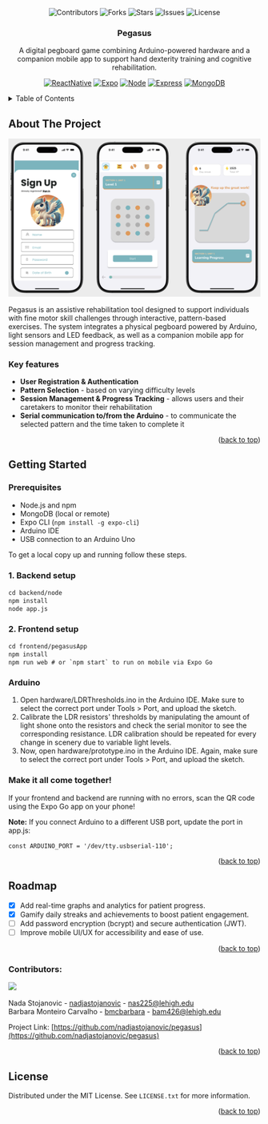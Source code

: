 <a id="readme-top"></a>

<div align="center">

![Contributors](https://img.shields.io/badge/Contributors-2-green.svg?style=for-the-badge)
![Forks](https://img.shields.io/badge/Forks-0-blue.svg?style=for-the-badge)
![Stars](https://img.shields.io/badge/Stars-0-yellow.svg?style=for-the-badge)
![Issues](https://img.shields.io/badge/Issues-0-red.svg?style=for-the-badge)
![License](https://img.shields.io/badge/License-MIT-lavender.svg?style=for-the-badge)

</div>

<div align="center">
    <h3 align="center">Pegasus</h3>

  <p align="center">
    A digital pegboard game combining Arduino-powered hardware and a companion mobile app to support hand dexterity training and cognitive rehabilitation. 
  </p>
</div>

<div align="center">

[![ReactNative][ReactNative]][ReactNative-url]
[![Expo][Expo]][Expo-url]
[![Node][Node.js]][Node.js-url]
[![Express][Express.js]][Express.js-url]
[![MongoDB][MongoDB]][MongoDB-url]

</div>

<!-- TABLE OF CONTENTS -->
<details>
  <summary>Table of Contents</summary>
  <ol>
    <li>
      <a href="#about-the-project">About the project</a>
      <ul>
        <li><a href="#key-features">Key features</a></li>
      </ul>
    </li>
    <li>
      <a href="#getting-started">Getting Started</a>
    </li>
    <li><a href="#roadmap">Roadmap</a></li>
    <li><a href="#contributors">Contributors</a></li>
    <li><a href="#license">License</a></li>
  </ol>
</details>

<!-- ABOUT THE PROJECT -->
## About The Project

[![App Screenshots][app_screenshots]](#todo)

Pegasus is an assistive rehabilitation tool designed to support individuals with fine motor skill challenges through interactive, pattern-based exercises. The system integrates a physical pegboard powered by Arduino, light sensors and LED feedback, as well as a companion mobile app for session management and progress tracking.

### Key features
* <b>User Registration & Authentication</b>
* <b>Pattern Selection</b> - based on varying difficulty levels
* <b>Session Management & Progress Tracking</b> - allows users and their caretakers to monitor their rehabilitation
* <b>Serial communication to/from the Arduino</b> - to communicate the selected pattern and the time taken to complete it

<p align="right">(<a href="#readme-top">back to top</a>)</p>

<!-- GETTING STARTED -->
## Getting Started

### Prerequisites

- Node.js and npm
- MongoDB (local or remote)
- Expo CLI (`npm install -g expo-cli`)
- Arduino IDE
- USB connection to an Arduino Uno

To get a local copy up and running follow these steps.

### 1. Backend setup

```
cd backend/node
npm install
node app.js
```

### 2. Frontend setup

```
cd frontend/pegasusApp
npm install
npm run web # or `npm start` to run on mobile via Expo Go
```

### Arduino

1. Open hardware/LDRThresholds.ino in the Arduino IDE. Make sure to select the correct port under Tools > Port, and upload the sketch.
2. Calibrate the LDR resistors' thresholds by manipulating the amount of light shone onto the resistors and check the serial monitor to see the corresponding resistance. LDR calibration should be repeated for every change in scenery due to variable light levels.
3. Now, open hardware/prototype.ino in the Arduino IDE. Again, make sure to select the correct port under Tools > Port, and upload the sketch.

### Make it all come together!

If your frontend and backend are running with no errors, scan the QR code using the Expo Go app on your phone!

<b>Note:</b> If you connect Arduino to a different USB port, update the port in app.js:
```
const ARDUINO_PORT = '/dev/tty.usbserial-110'; 
```

<p align="right">(<a href="#readme-top">back to top</a>)</p>

<!-- ROADMAP -->
## Roadmap

- [x] Add real-time graphs and analytics for patient progress.
- [x] Gamify daily streaks and achievements to boost patient engagement.
- [ ] Add password encryption (bcrypt) and secure authentication (JWT).
- [ ] Improve mobile UI/UX for accessibility and ease of use.

<p align="right">(<a href="#readme-top">back to top</a>)</p>

<!-- CONTRIBUTING -->
### Contributors:

<a href="https://github.com/nadjastojanovic/pegasus/graphs/contributors">
  <img src="https://contrib.rocks/image?repo=nadjastojanovic/pegasus" />
</a>

Nada Stojanovic - [nadjastojanovic](https://github.com/nadjastojanovic) - nas225@lehigh.edu <br/>
Barbara Monteiro Carvalho - [bmcbarbara](https://github.com/bmcbarbara) - bam426@lehigh.edu

Project Link: [https://github.com/nadjastojanovic/pegasus](https://github.com/nadjastojanovic/pegasus)

<p align="right">(<a href="#readme-top">back to top</a>)</p>

<!-- LICENSE -->
## License

Distributed under the MIT License. See `LICENSE.txt` for more information.

<p align="right">(<a href="#readme-top">back to top</a>)</p>

<!-- MARKDOWN LINKS & IMAGES -->
[app_screenshots]: /frontend/pegasusApp/assets/images/app_screenshots.png

[ReactNative]: https://img.shields.io/badge/React_Native-%2320232a.svg?style=for-the-badge&logo=react&logoColor=%2361DAFB/
[ReactNative-url]: https://reactnative.dev/

[Expo]: https://img.shields.io/badge/Expo-000020?style=for-the-badge&logo=expo&logoColor=fff
[Expo-url]: https://docs.expo.dev/

[Node.js]: https://img.shields.io/badge/Node.js-6DA55F?style=for-the-badge&logo=node.js&logoColor=white
[Node.js-url]: https://nodejs.org/en

[Express.js]: https://img.shields.io/badge/Express.js-%23404d59.svg?style=for-the-badge&logo=express&logoColor=%2361DAFB
[Express.js-url]: https://expressjs.com/

[MongoDB]: https://img.shields.io/badge/MongoDB-%234ea94b.svg?style=for-the-badge&logo=mongodb&logoColor=white
[MongoDB-url]: https://www.mongodb.com/